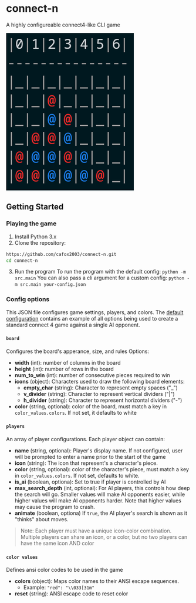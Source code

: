 # connect-n
A highly configureable connect4-like CLI game

![Screenshot of the connect-n](images/game.png)

## Getting Started

### Playing the game
1. Install Python 3.x
2. Clone the repository: 
```bash
https://github.com/cafox2003/connect-n.git
cd connect-n
```
3. Run the program
    To run the program with the default config: `python -m src.main`
    You can also pass a cli argument for a custom config: `python -m src.main your-config.json`

### Config options
This JSON file configures game settings, players, and colors. The [default configuration](config.json) contains an example of all options being used to create a standard connect 4 game against a single AI opponent.

#### `board`
Configures the board's apperance, size, and rules
Options:
- **width** (int): number of columns in the board
- **height** (int): number of rows in the board
- **num_to_win** (int): number of consecutive pieces required to win
- **icons** (object): Characters used to draw the following board elements:
    - **empty_char** (string): Character to represent empty spaces ("_")
    - **v_divider** (string): Character to represent vertical dividers ("|")
    - **h_divider** (string): Character to represent horizontal dividers ("-")
- **color** (string, optional): color of the board, must match a key in `color_values.colors`. If not set, it defaults to white

#### `players`
An array of player configurations. Each player object can contain:

- **name** (string, optional): Player's display name. If not configured, user will be prompted to enter a name prior to the start of the game
- **icon** (string): The icon that represent's a character's piece. 
- **color** (string, optional): color of the character's piece, must match a key in `color_values.colors`. If not set, defaults to white.
- **is_ai** (boolean, optiona): Set to true if player is controlled by AI
- **max_search_depth** (int, optional): For AI players, this controls how deep the search will go. Smaller values will make AI opponents easier, while higher values will make AI opponents harder. Note that higher values may cause the program to crash.
- **animate** (boolean, optiona) If `true`, the AI player's search is shown as it "thinks" about moves.
> Note: Each player must have a unique icon-color combination. Multiple players can share an icon, or a color, but no two players can have the same icon AND color

#### `color values`
Defines ansi color codes to be used in the game

- **colors** (object): Maps color names to their ANSI escape sequences.
    - Example: `"red": "\\033[31m"`
- **reset** (string): ANSI escape code to reset color

